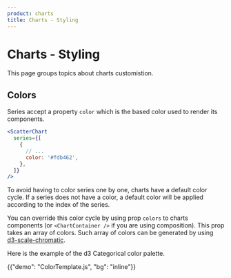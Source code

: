```yaml
---
product: charts
title: Charts - Styling
---
```


# Charts - Styling

<p class="description">This page groups topics about charts customistion.</p>

## Colors

Series accept a property `color` which is the based color used to render its components.

```jsx
<ScatterChart
  series={[
    {
      // ...
      color: '#fdb462',
    },
  ]}
/>
```

To avoid having to color series one by one, charts have a default color cycle.
If a series does not have a color, a default color will be applied according to the index of the series.

You can override this color cycle by using prop `colors` to charts components (or `<ChartContainer />` if you are using composition).
This prop takes an array of colors.
Such array of colors can be generated by using [d3-scale-chromatic](https://observablehq.com/@d3/color-schemes).

Here is the example of the d3 Categorical color palette.

{{"demo": "ColorTemplate.js", "bg": "inline"}}
